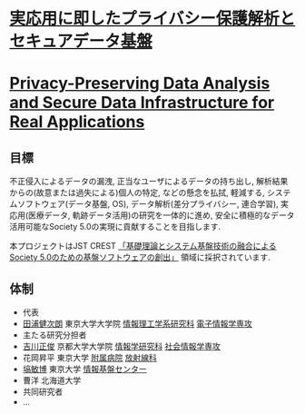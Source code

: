 # [実応用に即したプライバシー保護解析とセキュアデータ基盤](https://www.jst.go.jp/kisoken/crest/project/1111114/1111114_2021.html)
# [Privacy-Preserving Data Analysis and Secure Data Infrastructure for Real Applications](https://www.jst.go.jp/kisoken/crest/project/1111114/1111114_2021.html)

## 目標

不正侵入によるデータの漏洩, 正当なユーザによるデータの持ち出し, 解析結果からの(故意または過失による)個人の特定, などの懸念を払拭, 軽減する, システムソフトウェア(データ基盤, OS), データ解析(差分プライバシー, 連合学習), 実応用(医療データ, 軌跡データ活用)の研究を一体的に進め, 安全に積極的なデータ活用可能なSociety 5.0の実現に貢献することを目指します.

本プロジェクトはJST CREST [「基礎理論とシステム基盤技術の融合によるSociety 5.0のための基盤ソフトウェアの創出」](https://www.jst.go.jp/kisoken/crest/research_area/ongoing/bunya2021-2.html) 領域に採択されています.

## 体制

* 代表
 * [田浦健次朗](https://www.eidos.ic.i.u-tokyo.ac.jp/~tau/) 東京大学大学院 [情報理工学系研究科](https://www.i.u-tokyo.ac.jp/) [電子情報学専攻](https://www.i.u-tokyo.ac.jp/edu/course/ice/index.shtml) 
* 主たる研究分担者
 * [吉川正俊](https://www.db.soc.i.kyoto-u.ac.jp/~yoshikawa/) 京都大学大学院 [情報学研究科](https://www.i.kyoto-u.ac.jp/) [社会情報学専攻](https://www.soc.i.kyoto-u.ac.jp/)
 * 花岡昇平 東京大学 [附属病院](https://www.h.u-tokyo.ac.jp/) [放射線科](http://www.ut-radiology.umin.jp/) 
 * [塙敏博](https://www.cspp.cc.u-tokyo.ac.jp/hanawa/) 東京大学 [情報基盤センター](https://www.itc.u-tokyo.ac.jp/) 
 * 曹洋 北海道大学 
* 共同研究者
 * ...




